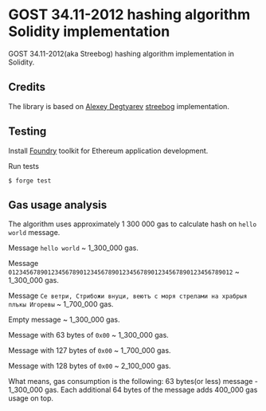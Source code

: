 # GOST 34.11-2012 hashing algorithm Solidity implementation

GOST 34.11-2012(aka Streebog) hashing algorithm implementation in Solidity.

## Credits

The library is based on [Alexey Degtyarev](https://github.com/adegtyarev)
[streebog](https://github.com/adegtyarev/streebog) implementation.

## Testing

Install [Foundry](https://getfoundry.sh/) toolkit for Ethereum application development.

Run tests

```console
$ forge test
```

## Gas usage analysis

The algorithm uses approximately 1 300 000 gas to calculate hash on `hello world` message.

Message `hello world` ~ 1_300_000 gas.

Message `012345678901234567890123456789012345678901234567890123456789012` ~ 1_300_000 gas.

Message `Се ветри, Стрибожи внуци, веютъ с моря стрелами на храбрыя плъкы Игоревы` ~ 1_700_000 gas.

Empty message ~ 1_300_000 gas.

Message with 63 bytes of `0x00` ~ 1_300_000 gas.

Message with 127 bytes of `0x00` ~ 1_700_000 gas.

Message with 128 bytes of `0x00` ~ 2_100_000 gas.

What means, gas consumption is the following: 63 bytes(or less) message - 1_300_000 gas.
Each additional 64 bytes of the message adds 400_000 gas usage on top.
